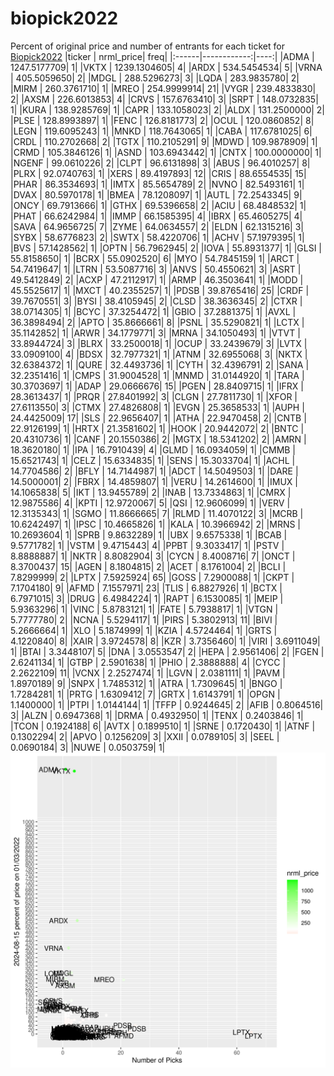 # biopick2022
Percent of original price and number of entrants for each ticket for [Biopick2022](https://twitter.com/hashtag/Biopick2022)
|ticker |   nrml_price| freq|
|:------|------------:|----:|
|ADMA   | 1247.5177709|    1|
|VKTX   | 1239.1304605|    4|
|ARDX   |  534.5454534|    5|
|VRNA   |  405.5059650|    2|
|MDGL   |  288.5296273|    3|
|LQDA   |  283.9835780|    2|
|MIRM   |  260.3761710|    1|
|MREO   |  254.9999914|   21|
|VYGR   |  239.4833830|    2|
|AXSM   |  226.6013853|    4|
|CRVS   |  157.6763410|    3|
|SRPT   |  148.0732835|    1|
|KURA   |  138.9285769|    1|
|CAPR   |  133.1058023|    2|
|ALDX   |  131.2500000|    2|
|PLSE   |  128.8993897|    1|
|FENC   |  126.8181773|    2|
|OCUL   |  120.0860852|    8|
|LEGN   |  119.6095243|    1|
|MNKD   |  118.7643065|    1|
|CABA   |  117.6781025|    6|
|CRDL   |  110.2702668|    2|
|TGTX   |  110.2105291|    9|
|MDWD   |  109.9878909|    1|
|CRMD   |  105.3846126|    1|
|ASND   |  103.6943442|    1|
|CNTX   |  100.0000000|    1|
|NGENF  |   99.0610226|    2|
|CLPT   |   96.6131898|    3|
|ABUS   |   96.4010257|    8|
|PLRX   |   92.0740763|    1|
|XERS   |   89.4197893|   12|
|CRIS   |   88.6554535|   15|
|PHAR   |   86.3534693|    1|
|IMTX   |   85.5654789|    2|
|NVNO   |   82.5493161|    1|
|DVAX   |   80.5970178|    1|
|BMEA   |   78.1208097|    1|
|AUTL   |   72.2543345|    9|
|ONCY   |   69.7913666|    1|
|GTHX   |   69.5396658|    2|
|ACIU   |   68.4848532|    1|
|PHAT   |   66.6242984|    1|
|IMMP   |   66.1585395|    4|
|IBRX   |   65.4605275|    4|
|SAVA   |   64.9656725|    7|
|ZYME   |   64.0634557|    2|
|ELDN   |   62.1315216|    3|
|SYBX   |   58.6776823|    2|
|SWTX   |   58.4220706|    1|
|ACHV   |   57.1979395|    1|
|BVS    |   57.1428562|    1|
|OPTN   |   56.7962945|    2|
|IOVA   |   55.8931377|    1|
|GLSI   |   55.8158650|    1|
|BCRX   |   55.0902520|    6|
|MYO    |   54.7845159|    1|
|ARCT   |   54.7419647|    1|
|LTRN   |   53.5087716|    3|
|ANVS   |   50.4550621|    3|
|ASRT   |   49.5412849|    2|
|ACXP   |   47.2112917|    1|
|ARMP   |   46.3503641|    1|
|MODD   |   45.5525617|    1|
|MXCT   |   40.2355257|    1|
|PDSB   |   39.8765416|   25|
|CRDF   |   39.7670551|    3|
|BYSI   |   38.4105945|    2|
|CLSD   |   38.3636345|    2|
|CTXR   |   38.0714305|    1|
|BCYC   |   37.3254472|    1|
|GBIO   |   37.2881375|    1|
|AVXL   |   36.3898494|    2|
|APTO   |   35.8666661|    8|
|PSNL   |   35.5290821|    1|
|LCTX   |   35.1142852|    1|
|ARWR   |   34.1779771|    3|
|MRNA   |   34.1050493|    1|
|VTVT   |   33.8944724|    3|
|BLRX   |   33.2500018|    1|
|OCUP   |   33.2439679|    3|
|LVTX   |   33.0909100|    4|
|BDSX   |   32.7977321|    1|
|ATNM   |   32.6955068|    3|
|NKTX   |   32.6384372|    1|
|QURE   |   32.4493736|    1|
|CYTH   |   32.4396791|    2|
|SANA   |   32.2351416|    1|
|CMPS   |   31.9004528|    1|
|MNMD   |   31.0144920|    1|
|TARA   |   30.3703697|    1|
|ADAP   |   29.0666676|   15|
|PGEN   |   28.8409715|    1|
|IFRX   |   28.3613437|    1|
|PRQR   |   27.8401992|    3|
|CLGN   |   27.7811730|    1|
|XFOR   |   27.6113550|    3|
|CTMX   |   27.4826808|    1|
|EVGN   |   25.3658533|    1|
|AUPH   |   24.4425009|   17|
|SLS    |   22.9656407|    1|
|ATHA   |   22.9470458|    2|
|CNTB   |   22.9126199|    1|
|HRTX   |   21.3581602|    1|
|HOOK   |   20.9442072|    2|
|BNTC   |   20.4310736|    1|
|CANF   |   20.1550386|    2|
|MGTX   |   18.5341202|    2|
|AMRN   |   18.3620180|    1|
|IPA    |   16.7910439|    4|
|GLMD   |   16.0934059|    1|
|CMMB   |   15.6521743|    1|
|CELZ   |   15.6334835|    1|
|SENS   |   15.3033704|    1|
|ACHL   |   14.7704586|    2|
|BFLY   |   14.7144987|    1|
|ADCT   |   14.5049503|    1|
|DARE   |   14.5000001|    2|
|FBRX   |   14.4859807|    1|
|VERU   |   14.2614600|    1|
|IMUX   |   14.1065838|    5|
|IKT    |   13.9455789|    2|
|INAB   |   13.7334863|    1|
|CMRX   |   12.9875586|    4|
|KPTI   |   12.9720067|    5|
|QSI    |   12.9606099|    1|
|VERV   |   12.3135343|    1|
|SGMO   |   11.8666665|    7|
|RLMD   |   11.4070122|    3|
|MCRB   |   10.6242497|    1|
|IPSC   |   10.4665826|    1|
|KALA   |   10.3966942|    2|
|MRNS   |   10.2693604|    1|
|SPRB   |    9.8632289|    1|
|UBX    |    9.6575338|    1|
|BCAB   |    9.5771782|    1|
|VSTM   |    9.4715443|    4|
|PPBT   |    9.3033417|    1|
|PSTV   |    8.8888887|    1|
|NKTR   |    8.8082904|    3|
|CYCN   |    8.4008716|    7|
|ONCT   |    8.3700437|   15|
|AGEN   |    8.1804815|    2|
|ACET   |    8.1761004|    2|
|BCLI   |    7.8299999|    2|
|LPTX   |    7.5925924|   65|
|GOSS   |    7.2900088|    1|
|CKPT   |    7.1704180|    9|
|AFMD   |    7.1557971|   23|
|TLIS   |    6.8827926|    1|
|BCTX   |    6.7971015|    3|
|DRUG   |    6.4984224|    1|
|RAPT   |    6.1530085|    1|
|MEIP   |    5.9363296|    1|
|VINC   |    5.8783121|    1|
|FATE   |    5.7938817|    1|
|VTGN   |    5.7777780|    2|
|NCNA   |    5.5294117|    1|
|PIRS   |    5.3802913|   11|
|BIVI   |    5.2666664|    1|
|XLO    |    5.1874999|    1|
|KZIA   |    4.5724464|    1|
|GRTS   |    4.1220840|    8|
|XAIR   |    3.9724578|    8|
|KZR    |    3.7356460|    1|
|VIRI   |    3.6911049|    1|
|BTAI   |    3.3448107|    5|
|DNA    |    3.0553547|    2|
|HEPA   |    2.9561406|    2|
|FGEN   |    2.6241134|    1|
|GTBP   |    2.5901638|    1|
|PHIO   |    2.3888888|    4|
|CYCC   |    2.2622109|   11|
|VCNX   |    2.2527474|    1|
|LGVN   |    2.0381111|    1|
|PAVM   |    1.8970189|    9|
|SNPX   |    1.7485312|    1|
|ATRA   |    1.7309645|    1|
|BNGO   |    1.7284281|    1|
|PRTG   |    1.6309412|    7|
|GRTX   |    1.6143791|    1|
|OPGN   |    1.1400000|    1|
|PTPI   |    1.0144144|    1|
|TFFP   |    0.9244645|    2|
|AFIB   |    0.8064516|    3|
|ALZN   |    0.6947368|    1|
|DRMA   |    0.4932950|    1|
|TENX   |    0.2403846|    1|
|TCON   |    0.1924188|    6|
|AVTX   |    0.1899510|    1|
|SRNE   |    0.1720430|    1|
|ATNF   |    0.1302294|    2|
|APVO   |    0.1256209|    3|
|XXII   |    0.0789105|    3|
|SEEL   |    0.0690184|    3|
|NUWE   |    0.0503759|    1|
![retvspicks](biopicks.png?raw=true)
